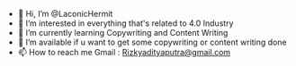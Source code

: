 - 👋 Hi, I’m @LaconicHermit
- 👀 I’m interested in everything that's related to 4.0 Industry
- 🌱 I’m currently learning Copywriting and Content Writing
- 💞️ I’m available if u want to get some copywriting or content writing done
- 📫 How to reach me Gmail : Rizkyadityaputra@gmail.com
<!---
LaconicHermit/LaconicHermit is a ✨ special ✨ repository because its `README.md` (this file) appears on your GitHub profile.
You can click the Preview link to take a look at your changes.
--->
